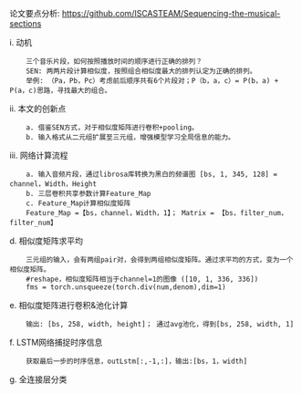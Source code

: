 
论文要点分析: https://github.com/ISCASTEAM/Sequencing-the-musical-sections   
   
i. 动机  
```
    三个音乐片段，如何按照播放时间的顺序进行正确的排列？   
    SEN: 两两片段计算相似度，按照组合相似度最大的排列认定为正确的排列。   
    举例: （Pa，Pb，Pc）考虑前后顺序共有6个片段对；P（b，a，c）= P(b，a) + P(a，c)思路，寻找最大的组合。    
```  
  
ii. 本文的创新点   
```      
    a. 借鉴SEN方式，对于相似度矩阵进行卷积+pooling。   
    b. 输入格式从二元组扩展至三元组，增强模型学习全局信息的能力。   
```
   
iii. 网络计算流程   
```
    a. 输入音频片段，通过librosa库转换为黑白的频谱图 [bs, 1, 345, 128] = channel，Width，Height   
    b. 三层卷积共享参数计算Feature_Map   
    c. Feature_Map计算相似度矩阵   
    Feature_Map =【bs，channel，Width，1】； Matrix = 【bs，filter_num，filter_num】   
```   
   
d. 相似度矩阵求平均   
```   
    三元组的输入，会有两组pair对，会得到两组相似度矩阵。通过求平均的方式，变为一个相似度矩阵。   
    #reshape，相似度矩阵相当于channel=1的图像 ([10, 1, 336, 336])   
    fms = torch.unsqueeze(torch.div(num,denom),dim=1)   
```   
   
e. 相似度矩阵进行卷积&池化计算   
```   
    输出: [bs, 258, width, height]； 通过avg池化，得到[bs, 258, width, 1]   
```      
   
f. LSTM网络捕捉时序信息     
```   
    获取最后一步的时序信息，outLstm[:,-1,:]，输出:[bs，1，width]  
```   
     
g. 全连接层分类   
   
  